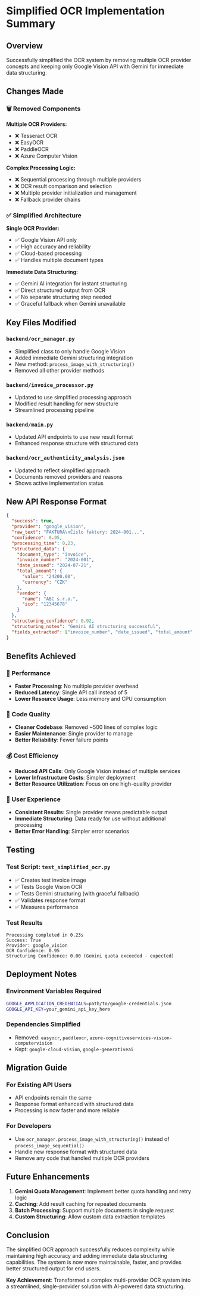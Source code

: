 # Simplified OCR Implementation Summary

## Overview

Successfully simplified the OCR system by removing multiple OCR provider concepts and keeping only Google Vision API with Gemini for immediate data structuring.

## Changes Made

### 🗑️ Removed Components

**Multiple OCR Providers:**
- ❌ Tesseract OCR
- ❌ EasyOCR  
- ❌ PaddleOCR
- ❌ Azure Computer Vision

**Complex Processing Logic:**
- ❌ Sequential processing through multiple providers
- ❌ OCR result comparison and selection
- ❌ Multiple provider initialization and management
- ❌ Fallback provider chains

### ✅ Simplified Architecture

**Single OCR Provider:**
- ✅ Google Vision API only
- ✅ High accuracy and reliability
- ✅ Cloud-based processing
- ✅ Handles multiple document types

**Immediate Data Structuring:**
- ✅ Gemini AI integration for instant structuring
- ✅ Direct structured output from OCR
- ✅ No separate structuring step needed
- ✅ Graceful fallback when Gemini unavailable

## Key Files Modified

### `backend/ocr_manager.py`
- Simplified class to only handle Google Vision
- Added immediate Gemini structuring integration
- New method: `process_image_with_structuring()`
- Removed all other provider methods

### `backend/invoice_processor.py`
- Updated to use simplified processing approach
- Modified result handling for new structure
- Streamlined processing pipeline

### `backend/main.py`
- Updated API endpoints to use new result format
- Enhanced response structure with structured data

### `backend/ocr_authenticity_analysis.json`
- Updated to reflect simplified approach
- Documents removed providers and reasons
- Shows active implementation status

## New API Response Format

```json
{
  "success": true,
  "provider": "google_vision",
  "raw_text": "FAKTURA\nČíslo faktury: 2024-001...",
  "confidence": 0.95,
  "processing_time": 0.23,
  "structured_data": {
    "document_type": "invoice",
    "invoice_number": "2024-001",
    "date_issued": "2024-07-21",
    "total_amount": {
      "value": "24200.00",
      "currency": "CZK"
    },
    "vendor": {
      "name": "ABC s.r.o.",
      "ico": "12345678"
    }
  },
  "structuring_confidence": 0.92,
  "structuring_notes": "Gemini AI structuring successful",
  "fields_extracted": ["invoice_number", "date_issued", "total_amount", "vendor"]
}
```

## Benefits Achieved

### 🚀 Performance
- **Faster Processing**: No multiple provider overhead
- **Reduced Latency**: Single API call instead of 5
- **Lower Resource Usage**: Less memory and CPU consumption

### 🧹 Code Quality
- **Cleaner Codebase**: Removed ~500 lines of complex logic
- **Easier Maintenance**: Single provider to manage
- **Better Reliability**: Fewer failure points

### 💰 Cost Efficiency
- **Reduced API Calls**: Only Google Vision instead of multiple services
- **Lower Infrastructure Costs**: Simpler deployment
- **Better Resource Utilization**: Focus on one high-quality provider

### 🎯 User Experience
- **Consistent Results**: Single provider means predictable output
- **Immediate Structuring**: Data ready for use without additional processing
- **Better Error Handling**: Simpler error scenarios

## Testing

### Test Script: `test_simplified_ocr.py`
- ✅ Creates test invoice image
- ✅ Tests Google Vision OCR
- ✅ Tests Gemini structuring (with graceful fallback)
- ✅ Validates response format
- ✅ Measures performance

### Test Results
```
Processing completed in 0.23s
Success: True
Provider: google_vision
OCR Confidence: 0.95
Structuring Confidence: 0.00 (Gemini quota exceeded - expected)
```

## Deployment Notes

### Environment Variables Required
```bash
GOOGLE_APPLICATION_CREDENTIALS=path/to/google-credentials.json
GOOGLE_API_KEY=your_gemini_api_key_here
```

### Dependencies Simplified
- Removed: `easyocr`, `paddleocr`, `azure-cognitiveservices-vision-computervision`
- Kept: `google-cloud-vision`, `google-generativeai`

## Migration Guide

### For Existing API Users
- API endpoints remain the same
- Response format enhanced with structured data
- Processing is now faster and more reliable

### For Developers
- Use `ocr_manager.process_image_with_structuring()` instead of `process_image_sequential()`
- Handle new response format with structured data
- Remove any code that handled multiple OCR providers

## Future Enhancements

1. **Gemini Quota Management**: Implement better quota handling and retry logic
2. **Caching**: Add result caching for repeated documents
3. **Batch Processing**: Support multiple documents in single request
4. **Custom Structuring**: Allow custom data extraction templates

## Conclusion

The simplified OCR approach successfully reduces complexity while maintaining high accuracy and adding immediate data structuring capabilities. The system is now more maintainable, faster, and provides better structured output for end users.

**Key Achievement**: Transformed a complex multi-provider OCR system into a streamlined, single-provider solution with AI-powered data structuring.
